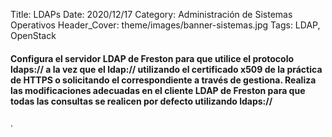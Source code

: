 Title: LDAPs
Date: 2020/12/17
Category: Administración de Sistemas Operativos
Header_Cover: theme/images/banner-sistemas.jpg
Tags: LDAP, OpenStack

#### Configura el servidor LDAP de Freston para que utilice el protocolo ldaps:// a la vez que el ldap:// utilizando el certificado x509 de la práctica de HTTPS o solicitando el correspondiente a través de gestiona. Realiza las modificaciones adecuadas en el cliente LDAP de Freston para que todas las consultas se realicen por defecto utilizando ldaps://



































.
